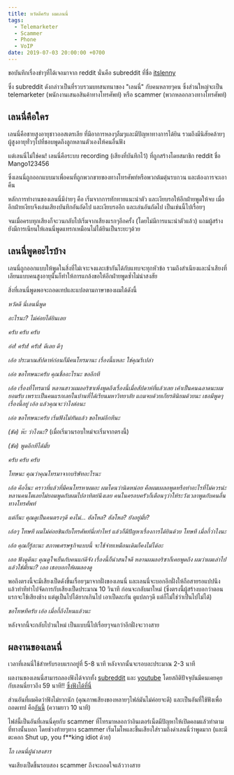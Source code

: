 ```yaml
---
title: หวัดดีครับ ผมเลนนี่
tags:
  - Telemarketer
  - Scammer
  - Phone
  - VoIP
date: 2019-07-03 20:00:00 +0700
---
```


ขอบันทึกเรื่องขำๆที่ได้เจอมาจาก reddit นั่นคือ subreddit ที่ชื่อ [itslenny][lenny-sub] 

ซึ่ง subreddit ดังกล่าวเป็นที่รวบรวมบทสนทนาของ "เลนนี่" กับคนหลายๆคน
ซึ่งส่วนใหญ่จะเป็น telemarketer (พนักงานเสนอสินค้าทางโทรศัพท์) หรือ scammer (พวกหลอกลวงทางโทรศัพท์)

## เลนนี่คือใคร

เลนนี่คือชายสูงอายุชาวออสเตรเลีย ที่มีอาการหลงๆลืมๆและมีปัญหาทางการได้ยิน
รวมถึงมีนิสัยคล้ายๆผู้สูงอายุทั่วๆไปที่ชอบพูดถึงลูกหลานตัวเองให้คนอื่นฟัง

แต่เลนนี่ไม่ใช่คน! เลนนี่คือระบบ recording (เสียงที่บันทึกไว้) ที่ถูกสร้างโดยสมาชิก reddit ชื่อ Mango123456

ซึ่งเลนนี่ถูกออกแบบมาเพื่อคนที่ถูกพวกขายของทางโทรศัพท์หรือพวกต้มตุ๋นรบกวน และต้องการจะเอาคืน

หลักการทำงานของเลนนี่มีง่ายๆ คือ เริ่มจากการทักทายแนะนำตัว และเงียบรอให้อีกฝ่ายพูดให้จบ เมื่ออีกฝ่ายเงียบจึงเล่นเสียงบันทึกอันถัดไป และเงียบรออีก และเล่นอันถัดไป เป็นเช่นนี้ไปเรื่อยๆ

จนเมื่อครบทุกเสียงก็จะวนกลับไปเริ่มจากเสียงแรกๆอีกครั้ง (โดยไม่มีการแนะนำตัวแล้ว)
แถมผู้สร้างยังมีการเนียนให้เลนนี่พูดแทรกเหมือนไม่ได้ยินเป็นระยะๆด้วย

## เลนนี่พูดอะไรบ้าง

เลนนี่ถูกออกแบบให้พูดในสิ่งที่ไม่เจาะจงและเข้ากันได้กับแทบจะทุกหัวข้อ รวมถึงสำเนียงและน้ำเสียงที่เลียนแบบคนสูงอายุนั้นก็ทำให้การแกล้งขอให้อีกฝ่ายพูดซ้ำไม่น่าสงสัย

สิ่งที่เลนนี่พูดพอจะถอดเทปและแปลตามภาษาของผมได้ดังนี้

*หวัดดี นี่เลนนี่พูด*

*อะไรนะ? ไม่ค่อยได้ยินเลย*

*ครับ ครับ ครับ*

*อ๋อ! ครับ! ครับ! ดีเลย ดีๆ*

*เอ้อ ประมาณสัปดาห์ก่อนก็มีคนโทรมานะ เรื่องนี้แหละ ใช่คุณรึเปล่า*

*เอ่อ ขอโทษนะครับ คุณชื่ออะไรนะ ขออีกที*

*เอ้อ เรื่องที่โทรมานี่ หลานสาวผมลอริซาเพิ่งพูดถึงเรื่องนี้เมื่อสัปดาห์ที่แล้วเลย เค้าเป็นคนฉลาดนะผมยอมรับ เพราะเป็นคนแรกเลยในบ้านที่ได้เรียนมหาวิทยาลัย แถมจบด้วยเกียรตินิยมด้วยนะ เธอมีพูดๆเรื่องนี้อยู่ เอ้อ แล้วคุณจะว่าไงต่อนะ*

*เอ่อ ขอโทษนะครับ เริ่มฟังไม่ทันแล้ว ขอใหม่อีกทีนะ*

*(ขัด) ห๊ะ ว่าไงนะ?* (เมื่อเริ่มวนรอบใหม่จะเริ่มจากตรงนี้)

*(ขัด) พูดอีกทีได้มั้ย*

*ครับ ครับ ครับ*

*โทษนะ คุณว่าคุณโทรมาจากบริษัทอะไรนะ*

*เอ้อ คืองี้นะ คราวที่แล้วที่มีคนโทรหาผมอะ ผมโดนว่านิดหน่อย คือผมเผลอพูดหรือทำอะไรที่ไม่ควรน่ะ หลานคนโตเลยไม่ยอมพูดกับผมไปอาทิตย์นึงเลย คนในครอบครัวก็เตือนๆว่าให้ระวังเวลาพูดกับคนอื่นทางโทรศัพท์*

*แต่ก็นะ คุณดูเป็นคนตรงๆดี คงไม่... ฮัลโหล? ฮัลโหล? ยังอยู่มั้ย?*

*เอ้อๆ โทษที ผมไม่ค่อยชินกับโทรศัพท์นี่เท่าไหร่ แล้วก็มีปัญหาเรื่องการได้ยินด้วย โทษที เมื่อกี้ว่าไงนะ*

*เอ้อ คุณก็รู้อะนะ สภาพเศรษฐกิจแบบนี้ จะใช้จ่ายเหมือนเดิมก็คงไม่ได้อะ*

*เออ ฟังดูดีนะ คุณดูใจเย็นกับคนแก่ดีจัง เรื่องนี้ก็น่าสนใจดี หลานผมลอริซาก็เคยพูดถึง ผมว่าผมเล่าไปแล้วใช่มั้ยนะ? เออ เธอบอกให้ผมลองดู*

พอถึงตรงนี้จะมีเสียงเป็ดดังขึ้นเรื่อยๆมาจากฝั่งของเลนนี่ และเลนนี่จะบอกอีกฝั่งให้ถือสายรอแปปนึง แล้วทำทีท่าไปจัดการกับเสียงเป็ดประมาณ 10 วินาที ก่อนจะกลับมาใหม่
(ซึ่งตรงนี้ผู้สร้างบอกว่าตอนแรกจะใช้เสียงช้าง แต่ดูเป็นไปได้ยากเกินไป เอาเป็ดละกัน
ดูแปลกๆดี แต่ก็ไม่ใช่ว่าเป็นไปไม่ได้)

*ขอโทษทีครับ เอ้อ เมื่อกี้ถึงไหนแล้วนะ*

หลังจากนี้จะกลับไปวนใหม่ เป็นแบบนี้ไปเรื่อยๆจนกว่าอีกฝั่งจะวางสาย

## ผลงานของเลนนี่

เวลาที่เลนนี่ใช้สำหรับรอบแรกอยู่ที่ 5-8 นาที หลังจากนั้นจะรอบละประมาณ 2-3 นาที

ผลงานของเลนนี่สามารถลองฟังได้จากทั้ง [subreddit][lenny-sub] และ [youtube][youtube-channel]
โดยสถิติปัจจุบันมีคนเคยคุยกับเลนนี่ยาวถึง 59 นาที!! [ซึ่งฟังได้ที่นี่][longest-call]

ส่วนอันที่ผมคิดว่าฟังไม่ยากนัก (คุณภาพเสียงของหลายๆไฟล์มันไม่ค่อยจะดี) และเป็นอันที่ใช้ฟังเพื่อถอดเทป 
คือ[อันนี้][example-call] (ความยาว 10 นาที)

ไฟล์นี้เป็นอันที่เลนนี่คุยกับ scammer ที่โทรมาหลอกว่าอินเตอร์เน็ตมีปัญหาให้เปิดคอมแล้วทำตามที่ทางนั้นบอก
โดยช่วงท้ายๆทาง scammer เริ่มโมโหและขึ้นเสียงใส่รวมถึงด่าเลนนี่ว่าพูดมาก
(และมีตะคอก Shut up, you f**king idiot ด้วย)

*โถ เลนนี่ผู้น่าสงสาร*

จนเสียงเป็ดขึ้นรอบสอง scammer ถึงจะถอดใจแล้ววางสาย

[lenny-sub]: //www.reddit.com/r/itslenny/top/?t=all
[example-call]: //www.reddit.com/r/itslenny/comments/9kfjiz/are_you_turning_on_your_computer_or_not_swearing/
[youtube-channel]: //www.youtube.com/playlist?list=PLduL71_GKzHHk4hLga0nOGWrXlhl-i_3g
[longest-call]: https://www.youtube.com/watch?v=Y6hx623b1dw&list=PLduL71_GKzHHk4hLga0nOGWrXlhl-i_3g&index=14&t=0s
